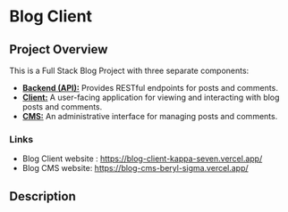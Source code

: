 # Blog Client

## Project Overview

This is a Full Stack Blog Project with three separate components:

- [**Backend (API):**](https://github.com/JamieYau/blog-api) Provides RESTful endpoints for posts and comments.
- [**Client:**](https://github.com/JamieYau/blog-client) A user-facing application for viewing and interacting with blog posts and comments.
- [**CMS:**](https://github.com/JamieYau/blog-cms) An administrative interface for managing posts and comments.

### Links

- Blog Client website : https://blog-client-kappa-seven.vercel.app/
- Blog CMS website: https://blog-cms-beryl-sigma.vercel.app/

## Description

